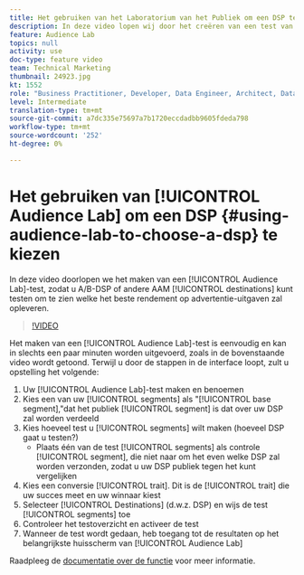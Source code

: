 ```yaml
---
title: Het gebruiken van het Laboratorium van het Publiek om een DSP te kiezen
description: In deze video lopen wij door het creëren van een test van het Laboratorium van de Publiek, zodat u A/B DSP of andere AAM bestemmingen kunt testen om te zien welke één de beste terugkeer op advertentie zal drijven uitgeven.
feature: Audience Lab
topics: null
activity: use
doc-type: feature video
team: Technical Marketing
thumbnail: 24923.jpg
kt: 1552
role: "Business Practitioner, Developer, Data Engineer, Architect, Data Architect, Administrator, Leader"
level: Intermediate
translation-type: tm+mt
source-git-commit: a7dc335e75697a7b1720eccdadbb9605fdeda798
workflow-type: tm+mt
source-wordcount: '252'
ht-degree: 0%

---
```



# Het gebruiken van [!UICONTROL Audience Lab] om een DSP {#using-audience-lab-to-choose-a-dsp} te kiezen

In deze video doorlopen we het maken van een [!UICONTROL Audience Lab]-test, zodat u A/B-DSP of andere AAM [!UICONTROL destinations] kunt testen om te zien welke het beste rendement op advertentie-uitgaven zal opleveren.

>[!VIDEO](https://video.tv.adobe.com/v/24923/?quality=12)

Het maken van een [!UICONTROL Audience Lab]-test is eenvoudig en kan in slechts een paar minuten worden uitgevoerd, zoals in de bovenstaande video wordt getoond. Terwijl u door de stappen in de interface loopt, zult u opstelling het volgende:

1. Uw [!UICONTROL Audience Lab]-test maken en benoemen
1. Kies een van uw [!UICONTROL segments] als &quot;[!UICONTROL base segment],&quot;dat het publiek [!UICONTROL segment] is dat over uw DSP zal worden verdeeld
1. Kies hoeveel test u [!UICONTROL segments] wilt maken (hoeveel DSP gaat u testen?)
   * Plaats één van de test [!UICONTROL segments] als controle [!UICONTROL segment], die niet naar om het even welke DSP zal worden verzonden, zodat u uw DSP publiek tegen het kunt vergelijken
1. Kies een conversie [!UICONTROL trait]. Dit is de [!UICONTROL trait] die uw succes meet en uw winnaar kiest
1. Selecteer [!UICONTROL Destinations] (d.w.z. DSP) en wijs de test [!UICONTROL segments] toe
1. Controleer het testoverzicht en activeer de test
1. Wanneer de test wordt gedaan, heb toegang tot de resultaten op het belangrijkste huisscherm van [!UICONTROL Audience Lab]

Raadpleeg de [documentatie over de functie](https://marketing.adobe.com/resources/help/en_US/aam/audience-lab.html) voor meer informatie.
